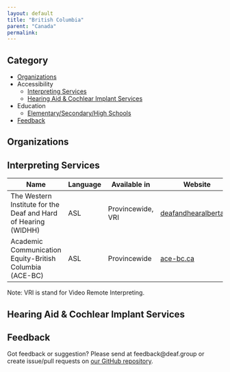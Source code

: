 ```yaml
---
layout: default
title: "British Columbia"
parent: "Canada"
permalink:
---
```

## Category

- [Organizations](#organizations)
- Accessibility 
  - [Interpreting Services](#interpreting-services)
  - [Hearing Aid & Cochlear Implant Services](#hearing-aid-&-cochlear-impant-services)
- Education
    - [Elementary/Secondary/High Schools](#elementarysecondaryhigh-schools)
- [Feedback](#feedback)

## Organizations

## Interpreting Services

| Name | Language | Available in | Website |
|------|----------|--------------|---------|
| The Western Institute for the Deaf and Hard of Hearing (WIDHH) | ASL | Provincewide, VRI | [deafandhearalberta.ca](https://www.wavefrontcentre.ca/) |
| Academic Communication Equity-British Columbia (ACE-BC) | ASL | Provincewide | [ace-bc.ca](https://ace-bc.ca/) |

Note: VRI is stand for Video Remote Interpreting.

## Hearing Aid & Cochlear Implant Services


## Feedback
Got feedback or suggestion? Please send at <!-- fsdvwqs -->feed<!-- asdzxcwqe -->back<!-- zndoasdifg -->@<!-- dsafasdf  -->deaf.<!-- bncjdhsatuy -->group or create issue/pull requests on [our GitHub repository](https://github.com/BatteryDie/resources.deaf.group).